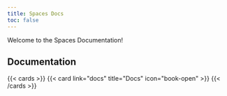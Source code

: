 ```yaml
---
title: Spaces Docs
toc: false
---
```


Welcome to the Spaces Documentation!

## Documentation

{{< cards >}}
  {{< card link="docs" title="Docs" icon="book-open" >}}
{{< /cards >}}
